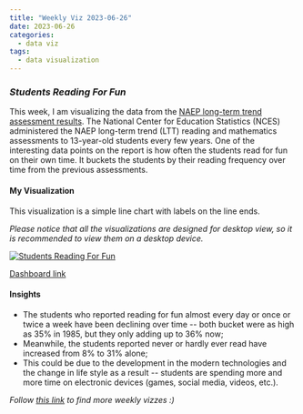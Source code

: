 ```yaml
---
title: "Weekly Viz 2023-06-26"
date: 2023-06-26
categories:
  - data viz
tags:
  - data visualization
---
```


### *Students Reading For Fun*

This week, I am visualizing the data from the [NAEP long-term trend assessment results](https://www.nationsreportcard.gov/highlights/ltt/2023/). The National Center for Education Statistics (NCES) administered the NAEP long-term trend (LTT) reading and mathematics assessments to 13-year-old students every few years. One of the interesting data points on the report is how often the students read for fun on their own time. It buckets the students by their reading frequency over time from the previous assessments.   

#### My Visualization

This visualization is a simple line chart with labels on the line ends.  

*Please notice that all the visualizations are designed for desktop view, so it is recommended to view them on a desktop device.*  

<div class='tableauPlaceholder' id='viz1687841021721' style='position: relative'>
  <noscript><a href='#'>
    <img alt='Students Reading For Fun ' src='https:&#47;&#47;public.tableau.com&#47;static&#47;images&#47;20&#47;20230626StudentsReadingForFun&#47;StudentsReadingForFun&#47;1_rss.png' style='border: none' />
  </a></noscript>
  <object class='tableauViz'  style='display:none;'>
    <param name='host_url' value='https%3A%2F%2Fpublic.tableau.com%2F' />
    <param name='embed_code_version' value='3' />
    <param name='site_root' value='' />
    <param name='name' value='20230626StudentsReadingForFun&#47;StudentsReadingForFun' />
    <param name='tabs' value='no' />
    <param name='toolbar' value='yes' />
    <param name='static_image' value='https:&#47;&#47;public.tableau.com&#47;static&#47;images&#47;20&#47;20230626StudentsReadingForFun&#47;StudentsReadingForFun&#47;1.png' />
    <param name='animate_transition' value='yes' />
    <param name='display_static_image' value='yes' />
    <param name='display_spinner' value='yes' />
    <param name='display_overlay' value='yes' />
    <param name='display_count' value='yes' />
    <param name='language' value='en-US' />
    <param name='filter' value='publish=yes' />
  </object></div>              
  <script type='text/javascript'>        
    var divElement = document.getElementById('viz1687841021721');     
    var vizElement = divElement.getElementsByTagName('object')[0];      
    if ( divElement.offsetWidth > 800 ) { vizElement.style.width='800px';vizElement.style.height='627px';} else if ( divElement.offsetWidth > 500 ) { vizElement.style.width='800px';vizElement.style.height='627px';} else { vizElement.style.width='100%';vizElement.style.height='727px';}      
    var scriptElement = document.createElement('script');     
    scriptElement.src = 'https://public.tableau.com/javascripts/api/viz_v1.js';   
    vizElement.parentNode.insertBefore(scriptElement, vizElement);          
  </script>  

[Dashboard link](https://public.tableau.com/views/20230626StudentsReadingForFun/StudentsReadingForFun?:language=en-US&publish=yes&:display_count=n&:origin=viz_share_link)
  
#### Insights
* The students who reported reading for fun almost every day or once or twice a week have been declining over time -- both bucket were as high as 35% in 1985, but they only adding up to 36% now;
* Meanwhile, the students reported never or hardly ever read have increased from 8% to 31% alone;  
* This could be due to the development in the modern technologies and the change in life style as a result -- students are spending more and more time on electronic devices (games, social media, videos, etc.).  
  
*Follow [this link](https://yudong-94.github.io/personal-website/project/WeeklyViz2023/) to find more weekly vizzes :)*
